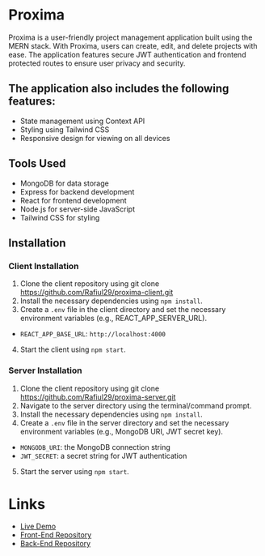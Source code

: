 # Proxima

Proxima is a user-friendly project management application built using the MERN stack. With Proxima, users can create, edit, and delete projects with ease. The application features secure JWT authentication and frontend protected routes to ensure user privacy and security. 

## The application also includes the following features:

- State management using Context API
- Styling using Tailwind CSS
- Responsive design for viewing on all devices

## Tools Used

- MongoDB for data storage
- Express for backend development
- React for frontend development
- Node.js for server-side JavaScript
- Tailwind CSS for styling

## Installation


### Client Installation
1. Clone the client repository using git clone https://github.com/Rafiul29/proxima-client.git
2. Install the necessary dependencies using `npm install`.
3. Create a `.env` file in the client directory and set the necessary environment variables (e.g., REACT_APP_SERVER_URL).
- `REACT_APP_BASE_URL`: `http://localhost:4000`
4. Start the client using `npm start`.

### Server Installation
1. Clone the client repository using git clone https://github.com/Rafiul29/proxima-server.git
2. Navigate to the server directory using the terminal/command prompt.
3. Install the necessary dependencies using `npm install`.
4. Create a `.env` file in the server directory and set the necessary environment variables (e.g., MongoDB URI, JWT secret key).
- `MONGODB_URI`: the MongoDB connection string
- `JWT_SECRET`: a secret string for JWT authentication

5. Start the server using `npm start`.

# Links

- [Live Demo](https://rafiul-proxima.netlify.app/)
- [Front-End Repository](https://github.com/Rafiul29/proxima-client.git)
- [Back-End Repository](https://github.com/Rafiul29/proxima-server.git)


